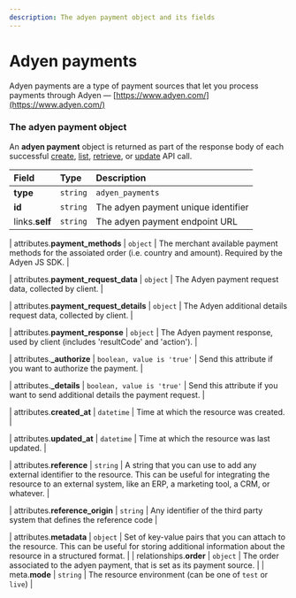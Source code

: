 ```yaml
---
description: The adyen payment object and its fields
---
```


# Adyen payments

Adyen payments are a type of payment sources that let you process payments through Adyen — [https://www.adyen.com/](https://www.adyen.com/)


### The adyen payment object

An **adyen payment** object is returned as part of the response body of each successful
[create](https://docs.commercelayer.io/api/resources/adyen_payments/create_adyen_payment),
[list](https://docs.commercelayer.io/api/resources/adyen_payments/list_adyen_payments),
[retrieve](https://docs.commercelayer.io/api/resources/adyen_payments/retrieve_adyen_payment),
or [update](https://docs.commercelayer.io/api/resources/adyen_payments/update_adyen_payment) API call.

| Field | Type | Description |
| :--- | :--- | :--- |
| **type** | `string` | `adyen_payments` |
| **id** | `string` | The adyen payment unique identifier |
| links.**self** | `string` | The adyen payment endpoint URL |

| attributes.**payment_methods** | `object` | The merchant available payment methods for the assoiated order (i.e. country and amount). Required by the Adyen JS SDK. |

| attributes.**payment_request_data** | `object` | The Adyen payment request data, collected by client. |

| attributes.**payment_request_details** | `object` | The Adyen additional details request data, collected by client. |

| attributes.**payment_response** | `object` | The Adyen payment response, used by client (includes 'resultCode' and 'action'). |

| attributes.**_authorize** | `boolean, value is 'true'` | Send this attribute if you want to authorize the payment. |

| attributes.**_details** | `boolean, value is 'true'` | Send this attribute if you want to send additional details the payment request. |

| attributes.**created_at** | `datetime` | Time at which the resource was created. |

| attributes.**updated_at** | `datetime` | Time at which the resource was last updated. |

| attributes.**reference** | `string` | A string that you can use to add any external identifier to the resource. This can be useful for integrating the resource to an external system, like an ERP, a marketing tool, a CRM, or whatever. |

| attributes.**reference_origin** | `string` | Any identifier of the third party system that defines the reference code |

| attributes.**metadata** | `object` | Set of key-value pairs that you can attach to the resource. This can be useful for storing additional information about the resource in a structured format. |
| relationships.**order** | `object` | The order associated to the adyen payment, that is set as its payment source. |
| meta.**mode** | `string` | The resource environment \(can be one of `test` or `live`\) |

